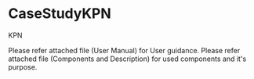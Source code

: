 # CaseStudyKPN
KPN

Please refer attached file (User Manual) for User guidance.
Please refer attached file (Components and Description) for used components and it's purpose.
